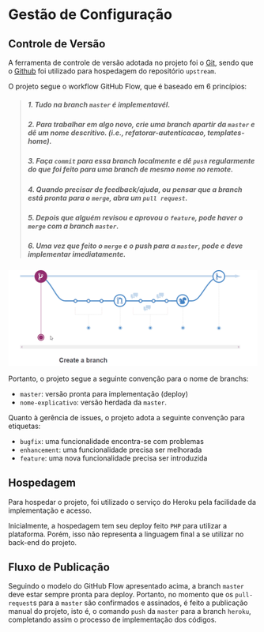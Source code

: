 # Gestão de Configuração

## Controle de Versão

A ferramenta de controle de versão adotada no projeto foi o [Git](https://git-scm.com/), sendo que o [Github](https://github.com) foi utilizado para hospedagem do repositório `upstream`.

O projeto segue o workflow GitHub Flow, que é baseado em 6 princípios:

> ##### 1. Tudo na branch `master` é implementavél.
> ##### 2. Para trabalhar em algo novo, crie uma branch apartir da `master` e dê um nome descritivo. (i.e., refatorar-autenticacao, templates-home).
> ##### 3. Faça `commit` para essa branch localmente e dê `push` regularmente do que foi feito para uma branch de mesmo nome no remote.
> ##### 4. Quando precisar de feedback/ajuda, ou pensar que a branch está pronta para o `merge`, abra um `pull request`.
> ##### 5. Depois que alguém revisou e aprovou o `feature`, pode haver o `merge` com a branch `master`.
> ##### 6. Uma vez que feito o `merge` e o push para a `master`, pode e *deve* implementar imediatamente.

![GitHub Flow](images/github_flow.gif)

Portanto, o projeto segue a seguinte convenção para o nome de branchs:

- `master`: versão pronta para implementação (deploy)
- `nome-explicativo`: versão herdada da `master`.

Quanto à gerência de issues, o projeto adota a seguinte convenção para
etiquetas:

- `bugfix`: uma funcionalidade encontra-se com problemas
- `enhancement`: uma funcionalidade precisa ser melhorada
- `feature`: uma nova funcionalidade precisa ser introduzida

 
## Hospedagem

Para hospedar o projeto, foi utilizado o serviço do Heroku pela facilidade da implementação e acesso.

Inicialmente, a hospedagem tem seu deploy feito `PHP` para utilizar a plataforma. Porém, isso não representa a linguagem final a se utilizar no back-end do projeto.

## Fluxo de Publicação

Seguindo o modelo do GitHub Flow apresentado acima, a branch `master` deve estar sempre pronta para deploy.
Portanto, no momento que os `pull-request`s para a `master` são confirmados e assinados, é feito a publicação manual do projeto, isto é, o comando `push` da `master` para a branch `heroku`, completando assim o processo de 
implementação dos códigos.
